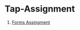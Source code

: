 # Tap-Assignment

1. [Forms Assingment](https://choman-krishna.github.io/Tap-Assignment/Assingment_forms/)

